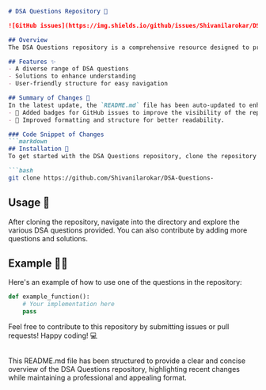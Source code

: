 ```markdown
# DSA Questions Repository 🚀

![GitHub issues](https://img.shields.io/github/issues/Shivanilarokar/DSA-Questions-) ![GitHub forks](https://img.shields.io/github/forks/Shivanilarokar/DSA-Questions-) ![GitHub stars](https://img.shields.io/github/stars/Shivanilarokar/DSA-Questions-)

## Overview
The DSA Questions repository is a comprehensive resource designed to provide a collection of Data Structures and Algorithms (DSA) questions to help you enhance your coding skills and prepare for technical interviews.

## Features ✨
- A diverse range of DSA questions
- Solutions to enhance understanding
- User-friendly structure for easy navigation

## Summary of Changes 💖
In the latest update, the `README.md` file has been auto-updated to enhance clarity and presentation. Key modifications include:
- 🔧 Added badges for GitHub issues to improve the visibility of the repository's activity.
- 📖 Improved formatting and structure for better readability.

### Code Snippet of Changes
```markdown
## Installation 🚀
To get started with the DSA Questions repository, clone the repository using the following command:

```bash
git clone https://github.com/Shivanilarokar/DSA-Questions-
```

## Usage 📝
After cloning the repository, navigate into the directory and explore the various DSA questions provided. You can also contribute by adding more questions and solutions.

## Example 👩‍💻
Here's an example of how to use one of the questions in the repository:

```python
def example_function():
    # Your implementation here
    pass
```

Feel free to contribute to this repository by submitting issues or pull requests! Happy coding! 💻
```
``` 

This README.md file has been structured to provide a clear and concise overview of the DSA Questions repository, highlighting recent changes while maintaining a professional and appealing format.